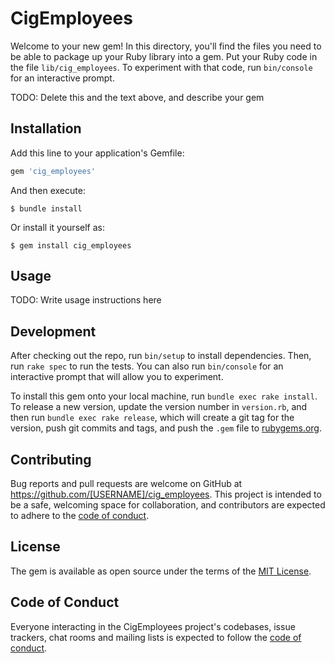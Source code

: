 # CigEmployees

Welcome to your new gem! In this directory, you'll find the files you need to be able to package up your Ruby library into a gem. Put your Ruby code in the file `lib/cig_employees`. To experiment with that code, run `bin/console` for an interactive prompt.

TODO: Delete this and the text above, and describe your gem

## Installation

Add this line to your application's Gemfile:

```ruby
gem 'cig_employees'
```

And then execute:

    $ bundle install

Or install it yourself as:

    $ gem install cig_employees

## Usage

TODO: Write usage instructions here

## Development

After checking out the repo, run `bin/setup` to install dependencies. Then, run `rake spec` to run the tests. You can also run `bin/console` for an interactive prompt that will allow you to experiment.

To install this gem onto your local machine, run `bundle exec rake install`. To release a new version, update the version number in `version.rb`, and then run `bundle exec rake release`, which will create a git tag for the version, push git commits and tags, and push the `.gem` file to [rubygems.org](https://rubygems.org).

## Contributing

Bug reports and pull requests are welcome on GitHub at https://github.com/[USERNAME]/cig_employees. This project is intended to be a safe, welcoming space for collaboration, and contributors are expected to adhere to the [code of conduct](https://github.com/[USERNAME]/cig_employees/blob/master/CODE_OF_CONDUCT.md).


## License

The gem is available as open source under the terms of the [MIT License](https://opensource.org/licenses/MIT).

## Code of Conduct

Everyone interacting in the CigEmployees project's codebases, issue trackers, chat rooms and mailing lists is expected to follow the [code of conduct](https://github.com/[USERNAME]/cig_employees/blob/master/CODE_OF_CONDUCT.md).
